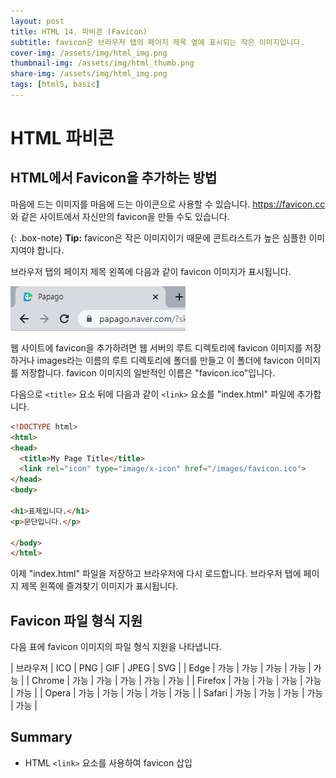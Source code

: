 ```yaml
---
layout: post
title: HTML 14. 파비콘 (Favicon)
subtitle: favicon은 브라우저 탭의 페이지 제목 옆에 표시되는 작은 이미지입니다.
cover-img: /assets/img/html_img.png
thumbnail-img: /assets/img/html_thumb.png
share-img: /assets/img/html_img.png
tags: [html5, basic]
---
```


# HTML 파비콘

## HTML에서 Favicon을 추가하는 방법

마음에 드는 이미지를 마음에 드는 아이콘으로 사용할 수 있습니다. https://favicon.cc 와 같은 사이트에서 자신만의 favicon을 만들 수도 있습니다.

{: .box-note}
**Tip:** favicon은 작은 이미지이기 때문에 콘트라스트가 높은 심플한 이미지여야 합니다.

브라우저 탭의 페이지 제목 왼쪽에 다음과 같이 favicon 이미지가 표시됩니다.

![html_favicon_01](https://github.com/devJiraynor/devJiraynor.github.io/blob/master/assets/img/html/html_favicon_01.PNG?raw=true)

웹 사이트에 favicon을 추가하려면 웹 서버의 루트 디렉토리에 favicon 이미지를 저장하거나 images라는 이름의 루트 디렉토리에 폴더를 만들고 이 폴더에 favicon 이미지를 저장합니다. favicon 이미지의 일반적인 이름은 "favicon.ico"입니다.

다음으로 ```<title>``` 요소 뒤에 다음과 같이 ```<link>``` 요소를 "index.html" 파일에 추가합니다.

```html
<!DOCTYPE html>
<html>
<head>
  <title>My Page Title</title>
  <link rel="icon" type="image/x-icon" href="/images/favicon.ico">
</head>
<body>

<h1>표제입니다.</h1>
<p>문단입니다.</p>

</body>
</html>
```

이제 "index.html" 파일을 저장하고 브라우저에 다시 로드합니다. 브라우저 탭에 페이지 제목 왼쪽에 즐겨찾기 이미지가 표시됩니다.

## Favicon 파일 형식 지원

다음 표에 favicon 이미지의 파일 형식 지원을 나타냅니다.

| 브라우저 | ICO | PNG | GIF | JPEG | SVG |
| Edge | 가능 | 가능 | 가능 | 가능 | 가능 |
| Chrome | 가능 | 가능 | 가능 | 가능 | 가능 |
| Firefox | 가능 | 가능 | 가능 | 가능 | 가능 |
| Opera | 가능 | 가능 | 가능 | 가능 | 가능 |
| Safari | 가능 | 가능 | 가능 | 가능 | 가능 |

## Summary

+ HTML ```<link>``` 요소를 사용하여 favicon 삽입

